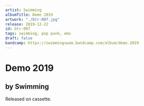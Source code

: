 ```yaml
---
artist: Swimming
albumTitle: Demo 2019
artwork: "./btr-007.jpg"
release: 2019-12-22
id: btr-007
tags: swimming, pop punk, emo
draft: false
bandcamp: https://swimmingswam.bandcamp.com/album/demo-2019
---
```


# Demo 2019

## by Swimming

Released on cassette.
